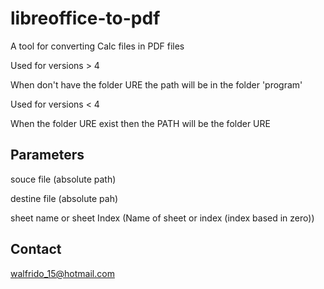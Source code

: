 # libreoffice-to-pdf
A tool for converting Calc files in PDF files

Used for versions > 4 

When don't have the folder URE the path will be in the folder 'program'

Used for versions < 4

When the folder URE exist then the PATH will be the folder URE

## Parameters 

souce file (absolute path)

destine file (absolute pah)

sheet name or sheet Index (Name of sheet or index (index based in zero))


## Contact 
walfrido_15@hotmail.com
